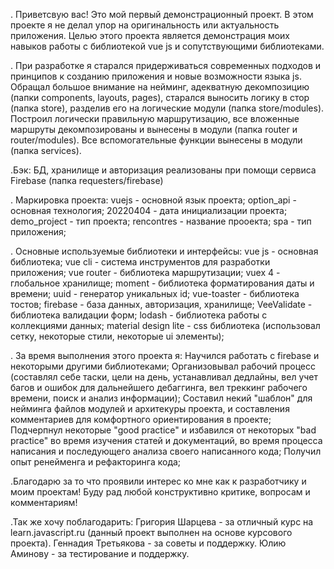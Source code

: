 . Приветсвую вас! Это мой первый демонстрационный проект. В этом проекте я не делал упор на оригинальность или актуальность приложения. Целью этого проекта является демонстрация моих навыков работы с библиотекой vue js и сопутствующими библиотеками.

. При разработке я старался придерживаться современных подходов и принципов к созданию приложения и новые возможности языка js. 
Обращал большое внимание на нейминг, адекватную декомпозицию (папки components, layouts, pages), старался выносить логику в стор (папка store), разделив его на логические модули (папка store/modules). Построил логически правильную маршрутизацию, все вложенные маршруты декомпозированы и вынесены в модули (папка router и router/modules).
Все вспомогательные функции вынесены в модули (папка services). 

.Бэк: БД, хранилище и авторизация реализованы при помощи сервиса Firebase (папка requesters/firebase)

. Маркировка проекта:
vuejs - основной язык проекта;
option_api - основная технология;
20220404 - дата инициализации проекта;
demo_project - тип проекта;
rencontres - название прооекта;
spa - тип приложения;


. Основные используемые библиотеки и интерфейсы:
vue js - основная библиотека;
vue cli - система инструментов для разработки приложения;
vue router - библиотека маршрутизации;
vuex 4 - глобальное хранилище;
moment - библиотека форматирования даты и времени;
uuid - генератор уникальных id;
vue-toaster - библиотека тостов;
firebase - база данных, авторизация, хранилище;
VeeValidate - библиотека валидации форм;
lodash - библиотека работы с коллекциями данных;
material design lite - css библиотека (использовал сетку, некоторые стили, некоторые ui элементы);

. За время выполнения этого проекта я: 
Научился работать с firebase и некоторыми другими библиотеками; 
Организовывал рабочий процесс (составлял себе таски, цели на день, устанавливал дедлайны, вел учет багов и ошибок для дальнейшего дебаггинга, вел треккинг рабочего времени, поиск и анализ информации); 
Составил некий "шаблон" для нейминга файлов модулей и архитекуры проекта, и составления комментариев для комфортного ориентирования в проекте;
Подчерпнул некоторые "good practice" и избавился от некоторых "bad practice" во время изучения статей и документаций, во время процесса написания и последующего анализа своего написанного кода;
Получил опыт ренейменга и рефакторинга кода;

.Благодарю за то что проявили интерес ко мне как к разработчику и моим проектам! Буду рад любой конструктивно критике, вопросам и комментариям!

.Так же хочу поблагодарить:
Григория Шарцева - за отличный курс на learn.javascript.ru (данный проект выполнен на основе курсового проекта).
Геннадия Третьякова - за советы и поддержку.
Юлию Аминову - за тестирование и поддержку.

